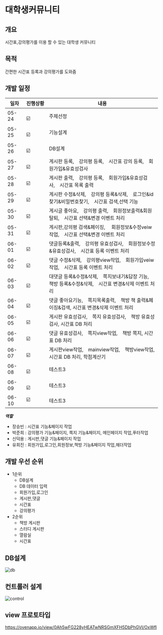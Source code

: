 # 대학생커뮤니티

## 개요
 시간표,강의평가를 이용 할 수 있는 대학생 커뮤니티

## 목적
  간편한 시간표 등록과 강의평가를 도와줌

## 개발 일정

|일차|진행상황|내용|
|------|---|---|
|05-24|  :ballot_box_with_check:  |주제선정|
|05-25|  :ballot_box_with_check:  |기능설계|
|05-26|  :ballot_box_with_check:  |DB설계|
|05-27|  :ballot_box_with_check:  |게시판 등록, 강의평 등록, 시간표 강의 등록, 회원가입&유효성검사|
|05-28|  :ballot_box_with_check:  |게시판 출력, 강의평 등록, 회원가입&유효성검사, 시간표 목록 출력|
|05-29|  :ballot_box_with_check:  |게시판 수정&삭제, 강의평 등록&삭제, 로그인&id찾기&비밀번호찾기, 시간표 검색,선택 기능|
|05-30|  :ballot_box_with_check:  |게시글 좋아요, 강의평 출력, 회원정보출력&회원탈퇴, 시간표 선택&변경 이벤트 처리|
|05-31|  :ballot_box_with_check:  |게시판,강의평 검색&페이징,  회원정보&수정veiw작업, 시간표 선택&변경 이벤트 처리|
|06-01|  :ballot_box_with_check:  |댓글등록&출력, 강의평 유효성검사, 회원정보수정&유효성검사, 시간표 등록 이벤트 처리 |
|06-02|  :ballot_box_with_check:  |댓글 수정&삭제, 강의평view작업, 회원가입veiw작업, 시간표 등록 이벤트 처리|
|06-03|  :ballot_box_with_check:  |대댓글 등록&수정&삭제, 쪽지보내기&답장 기능, 책방 등록&수정&삭제, 시간표 변경&삭제 이벤트 처리|
|06-04|  :ballot_box_with_check:  |댓글 좋아요기능, 쪽지목록출력, 책방 책 출력&페이징&검색, 시간표 변경&삭제 이벤트 처리|
|06-05|  :ballot_box_with_check:  |게시판 유효성검사, 쪽지 유효성검사, 책방 유효성검사, 시간표 DB 처리 |
|06-06|  :ballot_box_with_check:  |댓글 유효성검사, 쪽지view작업, 책방 쪽지, 시간표 DB 처리 |
|06-07|  :ballot_box_with_check:  |게시판view작업, mainview작업, 책방view작업, 시간표 DB 처리, 학점계산기 |
|06-08|  :ballot_box_with_check:  |테스트3|
|06-09|  :ballot_box_with_check:  |테스트3|
|06-10 &nbsp;&nbsp;|:ballot_box_with_check:|테스트3|

***역할***
* 장승빈 : 시간표 기능&페이지 작업
* 박준희 : 강의평가 기능&페이지, 쪽지 기능&페이지, 메인페이지 작업,푸터작업
* 신덕용 : 게시판,댓글 기능&페이지 작업
* 유희진 : 회원가입,로그인,회원정보,책방 기능&페이지 작업,헤더작업 
## 개발 우선 순위
* 1순위
  * DB설계
  * DB 데이터 입력
  * 회원가입,로그인 
  * 게시판,댓글
  * 시간표
  * 강의평가
* 2순위
   * 책방 게시판
   * 스터디 게시판 
   * 열람실
   * 시간표
 ## DB설계
 ![db](https://user-images.githubusercontent.com/100547825/169978602-5e09e0f3-187a-462a-b431-3e6c4270e0b6.png)
 
 ## 컨트롤러 설계
 
![control](https://user-images.githubusercontent.com/100547825/169978679-462768e8-493d-4a51-974a-1a6be2079a9d.PNG)

## view 프로토타입
https://ovenapp.io/view/0Ah5wFG228yHEATwNRSGmXFH5DbPhGVI/OxWfl
 
  
 
